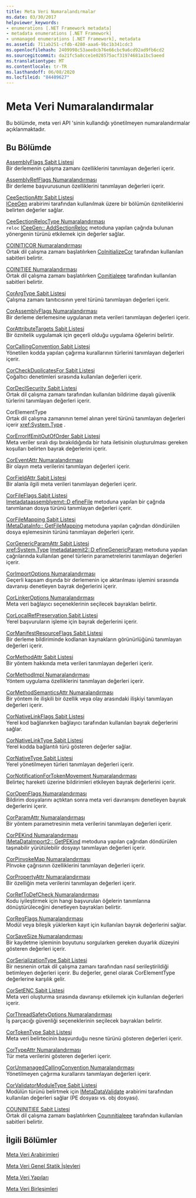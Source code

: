 ```yaml
---
title: Meta Veri Numaralandırmalar
ms.date: 03/30/2017
helpviewer_keywords:
- enumerations [.NET Framework metadata]
- metadata enumerations [.NET Framework]
- unmanaged enumerations [.NET Framework], metadata
ms.assetid: 711ab251-cfdb-4280-aaa6-9bc1b341cdc3
ms.openlocfilehash: 2409998c53aee8cb76e66cbc9a6cd92ad9fb6cd2
ms.sourcegitcommit: da21fc5a8cce1e028575acf31974681a1bc5aeed
ms.translationtype: MT
ms.contentlocale: tr-TR
ms.lasthandoff: 06/08/2020
ms.locfileid: "84489627"
---
```

# <a name="metadata-enumerations"></a>Meta Veri Numaralandırmalar
Bu bölümde, meta veri API 'sinin kullandığı yönetilmeyen numaralandırmalar açıklanmaktadır.  
  
## <a name="in-this-section"></a>Bu Bölümde  
 [AssemblyFlags Sabit Listesi](assemblyflags-enumeration.md)  
 Bir derlemenin çalışma zamanı özelliklerini tanımlayan değerleri içerir.  
  
 [AssemblyRefFlags Numaralandırması](assemblyrefflags-enumeration.md)  
 Bir derleme başvurusunun özelliklerini tanımlayan değerleri içerir.  
  
 [CeeSectionAttr Sabit Listesi](ceesectionattr-enumeration.md)  
 [ICeeGen](iceegen-interface.md) arabirimi tarafından kullanılmak üzere bir bölümün özniteliklerini belirten değerler sağlar.  
  
 [CeeSectionRelocType Numaralandırması](ceesectionreloctype-enumeration.md)  
 `reloc` [ICeeGen:: AddSectionReloc](iceegen-addsectionreloc-method.md) metoduna yapılan çağrıda bulunan yönergenin türünü etkilemek için değerler sağlar.  
  
 [COINITICOR Numaralandırması](coiniticor-enumeration.md)  
 Ortak dil çalışma zamanı başlatılırken [CoInitializeCor](../hosting/coinitializecor-function.md) tarafından kullanılan sabitleri belirtir.  
  
 [COINITIEE Numaralandırması](coinitiee-enumeration.md)  
 Ortak dil çalışma zamanı başlatılırken [Coınitialeee](../hosting/coinitializeee-function.md) tarafından kullanılan sabitleri belirtir.  
  
 [CorArgType Sabit Listesi](corargtype-enumeration.md)  
 Çalışma zamanı tanıtıcısının yerel türünü tanımlayan değerleri içerir.  
  
 [CorAssemblyFlags Numaralandırması](corassemblyflags-enumeration.md)  
 Bir derleme derlemesine uygulanan meta verileri tanımlayan değerleri içerir.  
  
 [CorAttributeTargets Sabit Listesi](corattributetargets-enumeration.md)  
 Bir öznitelik uygulamak için geçerli olduğu uygulama öğelerini belirtir.  
  
 [CorCallingConvention Sabit Listesi](corcallingconvention-enumeration.md)  
 Yönetilen kodda yapılan çağırma kurallarının türlerini tanımlayan değerleri içerir.  
  
 [CorCheckDuplicatesFor Sabit Listesi](corcheckduplicatesfor-enumeration.md)  
 Çoğaltıcı denetimleri sırasında kullanılan değerleri içerir.  
  
 [CorDeclSecurity Sabit Listesi](cordeclsecurity-enumeration.md)  
 Ortak dil çalışma zamanı tarafından kullanılan bildirime dayalı güvenlik türlerini tanımlayan değerleri içerir.  
  
 CorElementType  
 Ortak dil çalışma zamanının temel alınan yerel türünü tanımlayan değerleri içerir <xref:System.Type> .  
  
 [CorErrorIfEmitOutOfOrder Sabit Listesi](corerrorifemitoutoforder-enumeration.md)  
 Meta veriler sıralı dışı bırakıldığında bir hata iletisinin oluşturulması gereken koşulları belirten bayrak değerlerini içerir.  
  
 [CorEventAttr Numaralandırması](coreventattr-enumeration.md)  
 Bir olayın meta verilerini tanımlayan değerleri içerir.  
  
 [CorFieldAttr Sabit Listesi](corfieldattr-enumeration.md)  
 Bir alanla ilgili meta verileri tanımlayan değerleri içerir.  
  
 [CorFileFlags Sabit Listesi](corfileflags-enumeration.md)  
 [Imetadataassemblyemıt::D efineFile](imetadataassemblyemit-definefile-method.md) metoduna yapılan bir çağrıda tanımlanan dosya türünü tanımlayan değerleri içerir.  
  
 [CorFileMapping Sabit Listesi](corfilemapping-enumeration.md)  
 [IMetaDataInfo:: GetFileMapping](imetadatainfo-getfilemapping-method.md) metoduna yapılan çağrıdan döndürülen dosya eşlemesinin türünü tanımlayan değerleri içerir.  
  
 [CorGenericParamAttr Sabit Listesi](corgenericparamattr-enumeration.md)  
 <xref:System.Type> [Imetadataemit2::D efineGenericParam](imetadataemit2-definegenericparam-method.md) metoduna yapılan çağrılarında kullanılan genel türlerin parametrelerini tanımlayan değerleri içerir.  
  
 [CorImportOptions Numaralandırması](corimportoptions-enumeration.md)  
 Geçerli kapsam dışında bir derlemenin içe aktarılması işlemini sırasında davranışı denetleyen bayrak değerlerini içerir.  
  
 [CorLinkerOptions Numaralandırması](corlinkeroptions-enumeration.md)  
 Meta veri bağlayıcı seçeneklerinin seçilecek bayrakları belirtir.  
  
 [CorLocalRefPreservation Sabit Listesi](corlocalrefpreservation-enumeration.md)  
 Yerel başvuruların işleme için bayrak değerlerini içerir.  
  
 [CorManifestResourceFlags Sabit Listesi](cormanifestresourceflags-enumeration.md)  
 Bir derleme bildiriminde kodlanan kaynakların görünürlüğünü tanımlayan değerleri içerir.  
  
 [CorMethodAttr Sabit Listesi](cormethodattr-enumeration.md)  
 Bir yöntem hakkında meta verileri tanımlayan değerleri içerir.  
  
 [CorMethodImpl Numaralandırması](cormethodimpl-enumeration.md)  
 Yöntem uygulama özelliklerini tanımlayan değerleri içerir.  
  
 [CorMethodSemanticsAttr Numaralandırması](cormethodsemanticsattr-enumeration.md)  
 Bir yöntem ile ilişkili bir özellik veya olay arasındaki ilişkiyi tanımlayan değerleri içerir.  
  
 [CorNativeLinkFlags Sabit Listesi](cornativelinkflags-enumeration.md)  
 Yerel kod bağlanırken bağlayıcı tarafından kullanılan bayrak değerlerini sağlar.  
  
 [CorNativeLinkType Sabit Listesi](cornativelinktype-enumeration.md)  
 Yerel kodda bağlantılı türü gösteren değerler sağlar.  
  
 [CorNativeType Sabit Listesi](cornativetype-enumeration.md)  
 Yerel yönetilmeyen türleri tanımlayan değerleri içerir.  
  
 [CorNotificationForTokenMovement Numaralandırması](cornotificationfortokenmovement-enumeration.md)  
 Belirteç hareketi üzerine bildirimleri etkileyen bayrak değerlerini içerir.  
  
 [CorOpenFlags Numaralandırması](coropenflags-enumeration.md)  
 Bildirim dosyalarını açtıktan sonra meta veri davranışını denetleyen bayrak değerlerini içerir.  
  
 [CorParamAttr Numaralandırması](corparamattr-enumeration.md)  
 Bir yöntem parametresinin meta verilerini tanımlayan değerleri içerir.  
  
 [CorPEKind Numaralandırması](corpekind-enumeration.md)  
 [IMetaDataImport2:: GetPEKind](imetadataimport2-getpekind-method.md) metoduna yapılan çağrıdan döndürülen taşınabilir yürütülebilir dosyayı tanımlayan değerleri içerir.  
  
 [CorPinvokeMap Numaralandırması](corpinvokemap-enumeration.md)  
 PInvoke çağrısının özelliklerini tanımlayan değerleri içerir.  
  
 [CorPropertyAttr Numaralandırması](corpropertyattr-enumeration.md)  
 Bir özelliğin meta verilerini tanımlayan değerleri içerir.  
  
 [CorRefToDefCheck Numaralandırması](correftodefcheck-enumeration.md)  
 Kodu iyileştirmek için hangi başvurulan öğelerin tanımlarına dönüştürüleceğini denetleyen bayrakları belirtir.  
  
 [CorRegFlags Numaralandırması](corregflags-enumeration.md)  
 Modül veya bileşik yüklerken kayıt için kullanılan bayrak değerlerini sağlar.  
  
 [CorSaveSize Numaralandırması](corsavesize-enumeration.md)  
 Bir kaydetme işleminin boyutunu sorgularken gereken duyarlık düzeyini gösteren değerleri içerir.  
  
 [CorSerializationType Sabit Listesi](corserializationtype-enumeration.md)  
 Bir nesnenin ortak dil çalışma zamanı tarafından nasıl serileştirildiği betimleyen değerleri içerir. Bu değerler, genel olarak CorElementType değerlerine karşılık gelir.  
  
 [CorSetENC Sabit Listesi](corsetenc-enumeration.md)  
 Meta veri oluşturma sırasında davranışı etkilemek için kullanılan değerleri içerir.  
  
 [CorThreadSafetyOptions Numaralandırması](corthreadsafetyoptions-enumeration.md)  
 İş parçacığı güvenliği seçeneklerinin seçilecek bayrakları belirtir.  
  
 [CorTokenType Sabit Listesi](cortokentype-enumeration.md)  
 Meta veri belirtecinin başvurduğu nesne türünü gösteren değerleri içerir.  
  
 [CorTypeAttr Numaralandırması](cortypeattr-enumeration.md)  
 Tür meta verilerini gösteren değerleri içerir.  
  
 [CorUnmanagedCallingConvention Numaralandırması](corunmanagedcallingconvention-enumeration.md)  
 Yönetilmeyen çağırma kurallarını tanımlayan değerleri içerir.  
  
 [CorValidatorModuleType Sabit Listesi](corvalidatormoduletype-enumeration.md)  
 Modülün türünü belirtmek için [IMetaDataValidate](imetadatavalidate-interface.md) arabirimi tarafından kullanılan değerleri sağlar (PE dosyası vs. obj dosyası).  
  
 [COUNINITIEE Sabit Listesi](couninitiee-enumeration.md)  
 Ortak dil çalışma zamanı başlatılırken [Counınitialeee](../hosting/couninitializeee-function.md) tarafından kullanılan sabitleri belirtir.  
  
## <a name="related-sections"></a>İlgili Bölümler  
 [Meta Veri Arabirimleri](metadata-interfaces.md)  
  
 [Meta Veri Genel Statik İşlevleri](metadata-global-static-functions.md)  
  
 [Meta Veri Yapıları](metadata-structures.md)  
  
 [Meta Veri Birleşimleri](metadata-unions.md)
